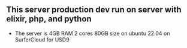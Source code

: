 ## This server production dev run on server with elixir, php, and python
* The server is 4GB RAM 2 cores 80GB size on ubuntu 22.04 on SurferCloud for USD9
